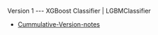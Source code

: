 Version 1 --- XGBoost Classifier | LGBMClassifier

* [Cummulative-Version-notes](https://github.com/insomniac-klutz/Titanic-Kaggle-EDA/blob/master/Readme.txt)
